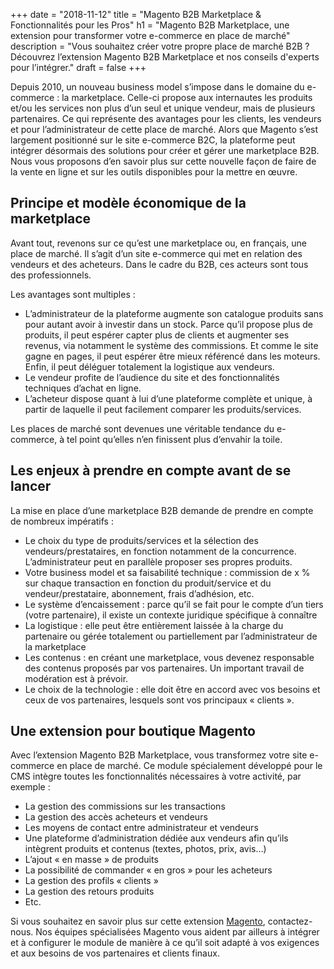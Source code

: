 +++
date = "2018-11-12"
title = "Magento B2B Marketplace & Fonctionnalités pour les Pros"
h1 = "Magento B2B Marketplace, une extension pour transformer votre e-commerce en place de marché"
description = "Vous souhaitez créer votre propre place de marché B2B ? Découvrez l’extension Magento B2B Marketplace et nos conseils d'experts pour l’intégrer."
draft = false
+++

Depuis 2010, un nouveau business model s’impose dans le domaine du e-commerce : la marketplace. Celle-ci propose aux internautes les produits et/ou les services non plus d’un seul et unique vendeur, mais de plusieurs partenaires. Ce qui représente des avantages pour les clients, les vendeurs et pour l’administrateur de cette place de marché. Alors que Magento s’est largement positionné sur le site e-commerce B2C, la plateforme peut intégrer désormais des solutions pour créer et gérer une marketplace B2B. Nous vous proposons d’en savoir plus sur cette nouvelle façon de faire de la vente en ligne et sur les outils disponibles pour la mettre en œuvre.

## Principe et modèle économique de la marketplace

Avant tout, revenons sur ce qu’est une marketplace ou, en français, une place de marché. Il s’agit d’un site e-commerce qui met en relation des vendeurs et des acheteurs. Dans le cadre du B2B, ces acteurs sont tous des professionnels. 

Les avantages sont multiples :

-	L’administrateur de la plateforme augmente son catalogue produits sans pour autant avoir à investir dans un stock. Parce qu’il propose plus de produits, il peut espérer capter plus de clients et augmenter ses revenus, via notamment le système des commissions. Et comme le site gagne en pages, il peut espérer être mieux référencé dans les moteurs. Enfin, il peut déléguer totalement la logistique aux vendeurs.
-	Le vendeur profite de l’audience du site et des fonctionnalités techniques d’achat en ligne.
-	L’acheteur dispose quant à lui d’une plateforme complète et unique, à partir de laquelle il peut facilement comparer les produits/services.

Les places de marché sont devenues une véritable tendance du e-commerce, à tel point qu’elles n’en finissent plus d’envahir la toile.

## Les enjeux à prendre en compte avant de se lancer

La mise en place d’une marketplace B2B demande de prendre en compte de nombreux impératifs :

-	Le choix du type de produits/services et la sélection des vendeurs/prestataires, en fonction notamment de la concurrence. L’administrateur peut en parallèle proposer ses propres produits.
-	Votre business model et sa faisabilité technique : commission de x % sur chaque transaction en fonction du produit/service et du vendeur/prestataire, abonnement, frais d’adhésion, etc.
-	Le système d’encaissement : parce qu’il se fait pour le compte d’un tiers (votre partenaire), il existe un contexte juridique spécifique à connaître
-	La logistique : elle peut être entièrement laissée à la charge du partenaire ou gérée totalement ou partiellement par l’administrateur de la marketplace
-	Les contenus : en créant une marketplace, vous devenez responsable des contenus proposés par vos partenaires. Un important travail de modération est à prévoir.
-	Le choix de la technologie : elle doit être en accord avec vos besoins et ceux de vos partenaires, lesquels sont vos principaux « clients ».

## Une extension pour boutique Magento

Avec l’extension Magento B2B Marketplace, vous transformez votre site e-commerce en place de marché. Ce module spécialement développé pour le CMS intègre toutes les fonctionnalités nécessaires à votre activité, par exemple :

-	La gestion des commissions sur les transactions
-	La gestion des accès acheteurs et vendeurs
-	Les moyens de contact entre administrateur et vendeurs
-	Une plateforme d’administration dédiée aux vendeurs afin qu’ils intègrent produits et contenus (textes, photos, prix, avis…)
-	L’ajout « en masse » de produits
-	La possibilité de commander « en gros » pour les acheteurs
-	La gestion des profils « clients »
-	La gestion des retours produits
-	Etc.

Si vous souhaitez en savoir plus sur cette extension [Magento](/ecommerce/cms/magento/), contactez-nous. Nos équipes spécialisées Magento vous aident par ailleurs à intégrer et à configurer le module de manière à ce qu’il soit adapté à vos exigences et aux besoins de vos partenaires et clients finaux.
